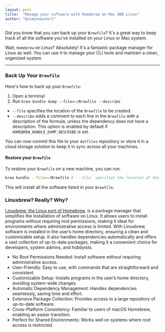 ```yaml
---
layout: post
title:  "Manage your software with Homebrew on Mac AND Linux"
author: "@simonneutert"
---
```


Did you know that you can back up your `Brewfile`? It's a great way to keep track of all the software you've installed on your Linux or Mac system.

Wait, `Homebrew` on Linux? Absolutely! It's a fantastic package manager for Linux as well. You can use it to manage your CLI tools and maintain a clean, organized system.

---

### Back Up Your `Brewfile`

Here's how to back up your `Brewfile`:

1. Open a terminal
2. Run `brew bundle dump --file=~/Brewfile --describe`

- `--file` specifies the location of the `Brewfile` to be created.
- `--describe` adds a comment to each line in the `Brewfile` with a description of the formula, unless the dependency does not have a description. This option is enabled by default if `HOMEBREW_BUNDLE_DUMP_DESCRIBE` is set.

You can now commit this file to your `dotfiles` repository or store it in a cloud storage solution to keep it in sync across all your machines.


#### Restore your `Brewfile`

To restore your `Brewfile` on a new machine, you can run:

```bash
brew bundle --file=~/Brewfile # `--file` specifies the location of the Brewfile
```

This will install all the software listed in your `Brewfile`.

### Linuxbrew? Really? Why?

[Linuxbrew, the Linux port of Homebrew](https://docs.brew.sh/Homebrew-on-Linux), is a package manager that simplifies the installation of software on Linux. It allows users to install programs without requiring root permissions, making it ideal for environments where administrative access is limited. With Linuxbrew, software is installed in the user’s home directory, ensuring a clean and customizable setup. It also handles dependencies automatically and offers a vast collection of up-to-date packages, making it a convenient choice for developers, system admins, and hobbyists.

- No Root Permissions Needed: Install software without requiring administrative access.
- User-Friendly: Easy to use, with commands that are straightforward and consistent.
- Customizable Setup: Installs programs in the user’s home directory, avoiding system-wide changes.
- Automatic Dependency Management: Handles dependencies seamlessly, saving time and effort.
- Extensive Package Collection: Provides access to a large repository of up-to-date software.
- Cross-Platform Consistency: Familiar to users of macOS Homebrew, enabling an easier transition.
- Perfect for Shared Environments: Works well on systems where root access is restricted.
